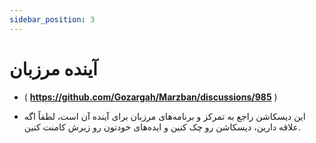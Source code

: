 ```yaml
---
sidebar_position: 3
---
```


# آینده مرزبان

- ( **https://github.com/Gozargah/Marzban/discussions/985** )

- این دیسکاشن راجع به تمرکز و برنامه‌های مرزبان برای آینده آن است، لطفاً اگه علاقه دارین، دیسکاشن رو چک کنین و ایده‌‌های خودتون رو زیرش کامنت کنین.